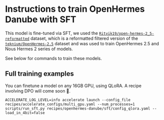 
# Instructions to train OpenHermes Danube with SFT

This model is fine-tuned via SFT, we used the [`Ritvik19/open-hermes-2_5-reformatted`](https://huggingface.co/datasets/Ritvik19/open-hermes-2_5-reformatted) dataset, which is a reformatted filtered version of the [`teknium/OpenHermes-2.5`]('https://huggingface.co/datasets/teknium/OpenHermes-2.5) dataset and was used to train OpenHermes 2.5 and Nous Hermes 2 series of models.

See below for commands to train these models.

## Full training examples

You can finetune a model on any 16GB GPU, using QLoRA. A recipe involving DPO will come soon 🤗.


```shell
ACCELERATE_LOG_LEVEL=info accelerate launch --config_file recipes/accelerate_configs/multi_gpu.yaml --num_processes=1 scripts/run_sft.py recipes/openhermes-danube/sft/config_qlora.yaml --load_in_4bit=false
```
